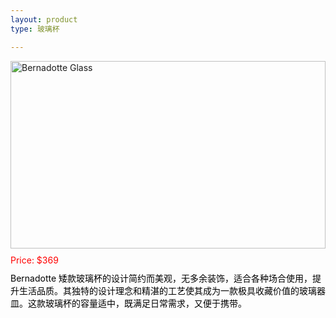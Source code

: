 ```yaml
---
layout: product
type: 玻璃杯

---
```


<head>
    <style>
        .product-container {
            width: 100%; 
        }
        .product-blog-image img {  
            width: 100%; /* 图片宽度将占据其父容器的100%宽度 */  
            height: auto; /* 高度自动，以保持图片的原始宽高比 */  
            max-height: 300px; /* 设置图片的最大高度为300px */  
            object-fit: contain; /* 确保图片在指定的高度和宽度内完全可见 */  
        }  
        .product-price {
            color: red; 
            margin-top: 10px; /* 添加一些上边距，使价格与图片之间有一些空间 */ 
        }
        .product-description {
            color: black; 
            margin-top: 10px; /* 添加一些上边距，使价格与图片之间有一些空间 */ 
        }
    </style>
</head>
<body>
    <div class="product-container">  
        <div class="product-blog-image">  
            <img src="https://www.nordicnest.cn/assets/blobs/georg-jensen-bernadotte-25-cl/502061-01_2_ProductImageExtra-717a072955.jpg?preset=medium&dpr=2" alt="Bernadotte Glass">  
        </div>  
        <div class="product-price">  
            Price: $369  
        </div>  
        <div class="product-description">  
            Bernadotte 矮款玻璃杯的设计简约而美观，无多余装饰，适合各种场合使用，提升生活品质。其独特的设计理念和精湛的工艺使其成为一款极具收藏价值的玻璃器皿。这款玻璃杯的容量适中，既满足日常需求，又便于携带。  
        </div>  
    </div>  
</body>